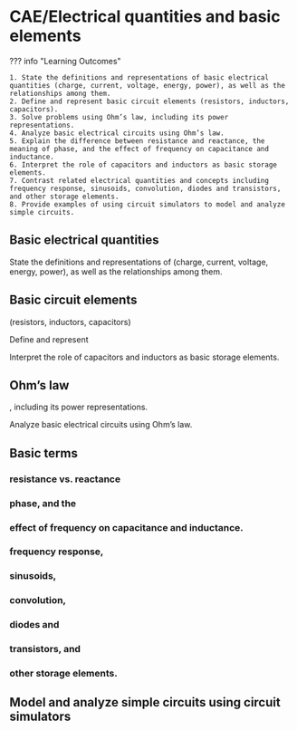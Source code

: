 # CAE/Electrical quantities and basic elements

??? info "Learning Outcomes"

    1. State the definitions and representations of basic electrical quantities (charge, current, voltage, energy, power), as well as the relationships among them.
    2. Define and represent basic circuit elements (resistors, inductors, capacitors).
    3. Solve problems using Ohm’s law, including its power representations.
    4. Analyze basic electrical circuits using Ohm’s law.
    5. Explain the difference between resistance and reactance, the meaning of phase, and the effect of frequency on capacitance and inductance.
    6. Interpret the role of capacitors and inductors as basic storage elements.
    7. Contrast related electrical quantities and concepts including frequency response, sinusoids, convolution, diodes and transistors, and other storage elements.
    8. Provide examples of using circuit simulators to model and analyze simple circuits.

## Basic electrical quantities

State the definitions and representations of 
(charge, current, voltage, energy, power), as well as the relationships among them.

## Basic circuit elements 

(resistors, inductors, capacitors)

Define and represent 

Interpret the role of capacitors and inductors as basic storage elements.

## Ohm’s law

, including its power representations.

Analyze basic electrical circuits using Ohm’s law.

## Basic terms

### resistance vs. reactance

### phase, and the 

### effect of frequency on capacitance and inductance.

### frequency response, 

### sinusoids, 

### convolution, 

### diodes and 

### transistors, and 

### other storage elements.

## Model and analyze simple circuits using circuit simulators
